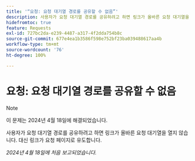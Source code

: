```yaml
---
title: '“요청: 요청 대기열 경로를 공유할 수 없음”'
description: 사용자가 요청 대기열 경로를 공유하려고 하면 링크가 올바른 요청 대기열을 열지 않습니다. 대신 링크가 요청 페이지로 유도합니다.
hidefromtoc: true
feature: Requests
exl-id: 727bc2da-e239-4487-a317-4f2dda754b8c
source-git-commit: 677e4ea1b3586f598e752bf23ba039488617aa4b
workflow-type: tm+mt
source-wordcount: '76'
ht-degree: 100%

---
```


# 요청: 요청 대기열 경로를 공유할 수 없음

>[!NOTE]
>
>이 문제는 2024년 4월 18일에 해결되었습니다.

사용자가 요청 대기열 경로를 공유하려고 하면 링크가 올바른 요청 대기열을 열지 않습니다. 대신 링크가 요청 페이지로 유도합니다.

_2024년 4월 18일에 처음 보고되었습니다._
